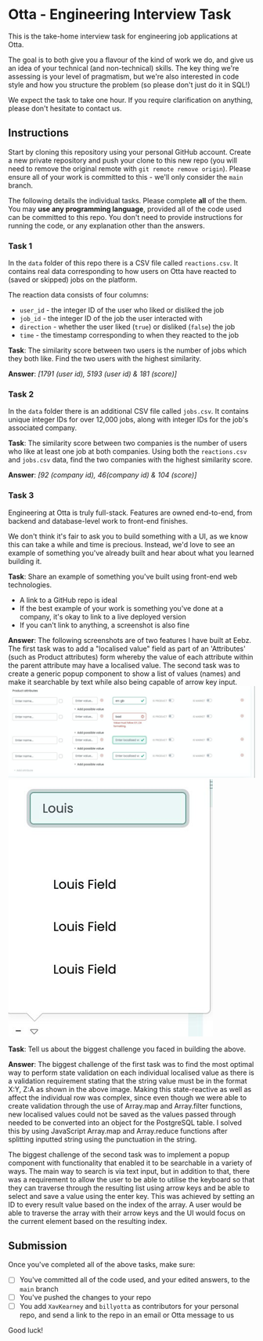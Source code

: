 # Otta - Engineering Interview Task

This is the take-home interview task for engineering job applications at Otta.

The goal is to both give you a flavour of the kind of work we do, and give us an idea of your technical (and non-technical) skills. The key thing we're assessing is your level of pragmatism, but we're also interested in code style and how you structure the problem (so please don't just do it in SQL!)

We expect the task to take one hour. If you require clarification on anything, please don't hesitate to contact us.

## Instructions

Start by cloning this repository using your personal GitHub account. Create a new private repository and push your clone to this new repo (you will need to remove the original remote with `git remote remove origin`). Please ensure all of your work is committed to this - we'll only consider the `main` branch.

The following details the individual tasks. Please complete **all** of the them. You may **use any programming language**, provided all of the code used can be committed to this repo. You don't need to provide instructions for running the code, or any explanation other than the answers.

### Task 1

In the `data` folder of this repo there is a CSV file called `reactions.csv`. It contains real data corresponding to how users on Otta have reacted to (saved or skipped) jobs on the platform.

The reaction data consists of four columns:

- `user_id` - the integer ID of the user who liked or disliked the job
- `job_id` - the integer ID of the job the user interacted with
- `direction` - whether the user liked (`true`) or disliked (`false`) the job
- `time` - the timestamp corresponding to when they reacted to the job

**Task**: The similarity score between two users is the number of jobs which they both like. Find the two users with the highest similarity.

**Answer**: _[1791 (user id), 5193 (user id) & 181 (score)]_

### Task 2

In the `data` folder there is an additional CSV file called `jobs.csv`. It contains unique integer IDs for over 12,000 jobs, along with integer IDs for the job's associated company.

**Task**: The similarity score between two companies is the number of users who like at least one job at both companies. Using both the `reactions.csv` and `jobs.csv` data, find the two companies with the highest similarity score.

**Answer**: _[92 (company id), 46(company id) & 104 (score)]_

### Task 3

Engineering at Otta is truly full-stack. Features are owned end-to-end, from backend and database-level work to front-end finishes.

We don't think it's fair to ask you to build something with a UI, as we know this can take a while and time is precious. Instead, we'd love to see an example of something you've already built and hear about what you learned building it.

**Task**: Share an example of something you've built using front-end web technologies.

- A link to a GitHub repo is ideal
- If the best example of your work is something you've done at a company, it's okay to link to a live deployed version
- If you can't link to anything, a screenshot is also fine

**Answer**: The following screenshots are of two features I have built at Eebz. The first task was to add a "localised value" field as part of an 'Attributes' (such as Product attributes) form whereby the value of each attribute within the parent attribute may have a localised value. The second task was to create a generic popup component to show a list of values (names) and make it searchable by text while also being capable of arrow key input. 
![Complex reactive code structure](eebz.jpg) ![Interesting design process, searchable dropdown](eebz_2.jpg)

**Task**: Tell us about the biggest challenge you faced in building the above.

**Answer**:  The biggest challenge of the first task was to find the most optimal way to perform state validation on each individual localised value as there is a validation requirement stating that the string value must be in the format X:Y, Z:A as shown in the above image. Making this state-reactive as well as affect the individual row was complex, since even though we were able to create validation through the use of Array.map and Array.filter functions, new localised values could not be saved as the values passed through needed to be converted into an object for the PostgreSQL table. I solved this by using JavaScript Array.map and Array.reduce functions after splitting inputted string using the punctuation in the string.

The biggest challenge of the second task was to implement a popup component with functionality that enabled it to be searchable in a variety of ways. The main way to search is via text input, but in addition to that, there was a requirement to allow the user to be able to utilise the keyboard so that they can traverse through the resulting list using arrow keys and be able to select and save a value using the enter key. This was achieved by setting an ID to every result value based on the index of the array. A user would be able to traverse the array with their arrow keys and the UI would focus on the current element based on the resulting index. 

## Submission

Once you've completed all of the above tasks, make sure:

- [ ] You've committed all of the code used, and your edited answers, to the `main` branch
- [ ] You've pushed the changes to your repo
- [ ] You add `XavKearney` and `billyotta` as contributors for your personal repo, and send a link to the repo in an email or Otta message to us

Good luck!
